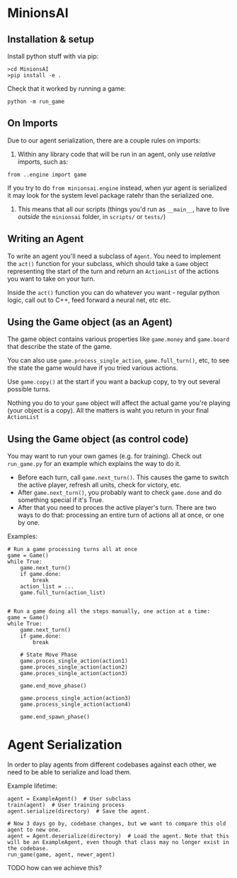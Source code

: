 # MinionsAI

## Installation & setup
Install python stuff with via pip:
```
>cd MinionsAI
>pip install -e .
```

Check that it worked by running a game:
```
python -m run_game
```

## On Imports
Due to our agent serialization, there are a couple rules on imports:

1. Within any library code that will be run in an agent, only use *relative* imports, such as:
```
from ..engine import game
```
If you try to do `from minionsai.engine` instead, when yur agent is serialized it may look for the system level package ratehr than the serialized one.

1. This means that all our scripts (things you'd run as `__main__`, have to live *outside* the `minionsai` folder, in `scripts/` or `tests/`)

## Writing an Agent
To write an agent you'll need a subclass of `Agent`.
You need to implement the `act()` function for your subclass,
which should take a `Game` object representing the start of the turn and return an `ActionList` of the actions you want to take on your turn.

Inside the `act()` function you can do whatever you want - regular python logic, call out to C++, feed forward a neural net, etc etc.

## Using the Game object (as an Agent)
The game object contains various properties like `game.money` and `game.board` that describe the state of the game. 

You can also use `game.process_single_action`, `game.full_turn()`, etc, to see the state the game would have if you tried various actions.

Use `game.copy()` at the start if you want a backup copy, to try out several possible turns.

Nothing you do to your `game` object will affect the actual game you're playing (your object is a copy). All the matters is waht you return in your final `ActionList`

## Using the Game object (as control code)
You may want to run your own games (e.g. for training).
Check out `run_game.py` for an example which explains the way to do it.

* Before each turn, call `game.next_turn()`. This causes the game to switch the active player, refresh all units, check for victory, etc.
* After `game.next_turn()`, you probably want to check `game.done` and do something special if it's True.
* After that you need to proces the active player's turn. There are two ways to do that: processing an entire turn of actions all at once, or one by one.

Examples:
```
# Run a game processing turns all at once
game = Game()
while True:
    game.next_turn()
    if game.done:
        break
    action_list = ...
    game.full_turn(action_list)


# Run a game doing all the steps manually, one action at a time:
game = Game()
while True:
    game.next_turn()
    if game.done:
        break
    
    # State Move Phase
    game.proces_single_action(action1)
    game.proces_single_action(action2)
    game.proces_single_action(action3)

    game.end_move_phase()

    game.process_single_action(action3)
    game.process_single_action(action4)

    game.end_spawn_phase()
```


# Agent Serialization
In order to play agents from different codebases against each other, we need to be able to serialize and load them.

Example lifetime:

```
agent = ExampleAgent()  # User subclass
train(agent)  # User training process
agent.serialize(directory)  # Save the agent.

# Now 3 days go by, codebase changes, but we want to compare this old agent to new one.
agent = Agent.deserialize(directory)  # Load the agent. Note that this will be an ExampleAgent, even though that class may no longer exist in the codebase.
run_game(game, agent, newer_agent)
```

TODO how can we achieve this?